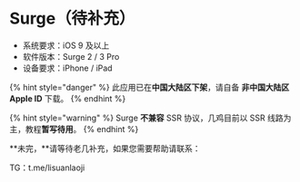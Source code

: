 # Surge（待补充）

* 系统要求：iOS 9 及以上
* 软件版本：Surge 2 / 3 Pro
* 设备要求：iPhone / iPad

{% hint style="danger" %}
此应用已在**中国大陆区下架**，请自备 **非中国大陆区 Apple ID** 下载。
{% endhint %}

{% hint style="warning" %}
Surge **不兼容** SSR 协议，几鸡目前以 SSR 线路为主，教程**暂写待用**。
{% endhint %}

**未完，**请等待老几补充，如果您需要帮助请联系：

TG：t.me/lisuanlaoji

